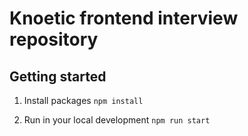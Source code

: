 # Knoetic frontend interview repository

## Getting started

1. Install packages
   `npm install`

2. Run in your local development
   `npm run start`
